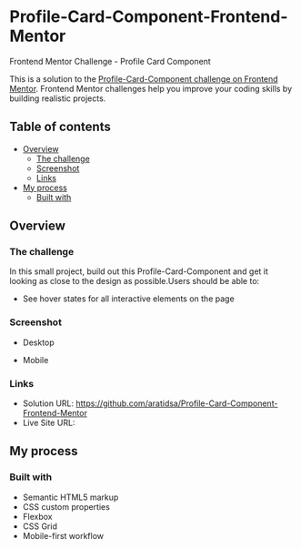 # Profile-Card-Component-Frontend-Mentor
Frontend Mentor Challenge - Profile Card Component

This is a solution to the [Profile-Card-Component challenge on Frontend Mentor](https://www.frontendmentor.io/challenges/profile-card-component-cfArpWshJ). Frontend Mentor challenges help you improve your coding skills by building realistic projects.

## Table of contents

- [Overview](#overview)
  - [The challenge](#the-challenge)
  - [Screenshot](#screenshot)
  - [Links](#links)
- [My process](#my-process)
  - [Built with](#built-with)

## Overview

### The challenge
In this small project, build out this Profile-Card-Component and get it looking as close to the design as possible.Users should be able to:
- See hover states for all interactive elements on the page

### Screenshot
- Desktop

  
- Mobile  


### Links

- Solution URL: https://github.com/aratidsa/Profile-Card-Component-Frontend-Mentor
- Live Site URL: 

## My process

### Built with

- Semantic HTML5 markup
- CSS custom properties
- Flexbox
- CSS Grid
- Mobile-first workflow
